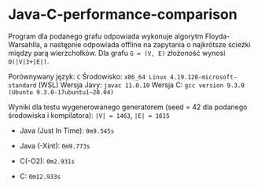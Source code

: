 # Java-C-performance-comparison

Program dla podanego grafu odpowiada wykonuje algorytm Floyda-Warsahlla, a następnie odpowiada offline na zapytania o najkrótsze ścieżki między parą wierzchołków.
Dla grafu `G = (V, E)` złożoność wynosi `O(|V|3+|E|)`.

Porównywany język: `C`
Środowisko: `x86_64 Linux 4.19.128-microsoft-standard` (WSL)
Wersja Javy: `javac 11.0.10`
Wersja C: `gcc version 9.3.0 (Ubuntu 9.3.0-17ubuntu1~20.04)`

Wyniki dla testu wygenerowanego generatorem (seed = 42 dla podanego środowiska i kompilatora): `|V| = 1463`, `|E| = 1615`

* Java (Just In Time): `0m9.545s`
* Java (-Xint): `0m9.773s`

* C(-O2): `0m2.931s`
* C: `0m12.933s`
